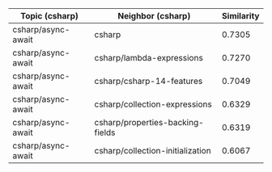 | Topic (csharp) | Neighbor (csharp) | Similarity |
|-------------|-------------------|------------|
| csharp/async-await | csharp | 0.7305 |
| csharp/async-await | csharp/lambda-expressions | 0.7270 |
| csharp/async-await | csharp/csharp-14-features | 0.7049 |
| csharp/async-await | csharp/collection-expressions | 0.6329 |
| csharp/async-await | csharp/properties-backing-fields | 0.6319 |
| csharp/async-await | csharp/collection-initialization | 0.6067 |
